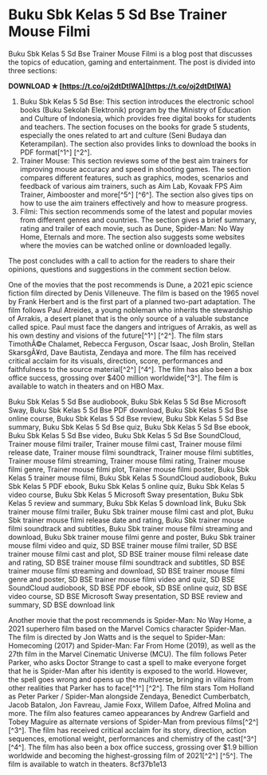 
 
# Buku Sbk Kelas 5 Sd Bse Trainer Mouse Filmi
 
Buku Sbk Kelas 5 Sd Bse Trainer Mouse Filmi is a blog post that discusses the topics of education, gaming and entertainment. The post is divided into three sections:
 
**DOWNLOAD ✯ [https://t.co/oj2dtDtIWA](https://t.co/oj2dtDtIWA)**


 
1. Buku Sbk Kelas 5 Sd Bse: This section introduces the electronic school books (Buku Sekolah Elektronik) program by the Ministry of Education and Culture of Indonesia, which provides free digital books for students and teachers. The section focuses on the books for grade 5 students, especially the ones related to art and culture (Seni Budaya dan Keterampilan). The section also provides links to download the books in PDF format[^1^] [^2^].
2. Trainer Mouse: This section reviews some of the best aim trainers for improving mouse accuracy and speed in shooting games. The section compares different features, such as graphics, modes, scenarios and feedback of various aim trainers, such as Aim Lab, Kovaak FPS Aim Trainer, Aimbooster and more[^5^] [^6^]. The section also gives tips on how to use the aim trainers effectively and how to measure progress.
3. Filmi: This section recommends some of the latest and popular movies from different genres and countries. The section gives a brief summary, rating and trailer of each movie, such as Dune, Spider-Man: No Way Home, Eternals and more. The section also suggests some websites where the movies can be watched online or downloaded legally.

The post concludes with a call to action for the readers to share their opinions, questions and suggestions in the comment section below.

One of the movies that the post recommends is Dune, a 2021 epic science fiction film directed by Denis Villeneuve. The film is based on the 1965 novel by Frank Herbert and is the first part of a planned two-part adaptation. The film follows Paul Atreides, a young nobleman who inherits the stewardship of Arrakis, a desert planet that is the only source of a valuable substance called spice. Paul must face the dangers and intrigues of Arrakis, as well as his own destiny and visions of the future[^1^] [^2^]. The film stars TimothÃ©e Chalamet, Rebecca Ferguson, Oscar Isaac, Josh Brolin, Stellan SkarsgÃ¥rd, Dave Bautista, Zendaya and more. The film has received critical acclaim for its visuals, direction, score, performances and faithfulness to the source material[^2^] [^4^]. The film has also been a box office success, grossing over $400 million worldwide[^3^]. The film is available to watch in theaters and on HBO Max.
 
Buku Sbk Kelas 5 Sd Bse audiobook,  Buku Sbk Kelas 5 Sd Bse Microsoft Sway,  Buku Sbk Kelas 5 Sd Bse PDF download,  Buku Sbk Kelas 5 Sd Bse online course,  Buku Sbk Kelas 5 Sd Bse review,  Buku Sbk Kelas 5 Sd Bse summary,  Buku Sbk Kelas 5 Sd Bse quiz,  Buku Sbk Kelas 5 Sd Bse ebook,  Buku Sbk Kelas 5 Sd Bse video,  Buku Sbk Kelas 5 Sd Bse SoundCloud,  Trainer mouse filmi trailer,  Trainer mouse filmi cast,  Trainer mouse filmi release date,  Trainer mouse filmi soundtrack,  Trainer mouse filmi subtitles,  Trainer mouse filmi streaming,  Trainer mouse filmi rating,  Trainer mouse filmi genre,  Trainer mouse filmi plot,  Trainer mouse filmi poster,  Buku Sbk Kelas 5 trainer mouse filmi,  Buku Sbk Kelas 5 SoundCloud audiobook,  Buku Sbk Kelas 5 PDF ebook,  Buku Sbk Kelas 5 online quiz,  Buku Sbk Kelas 5 video course,  Buku Sbk Kelas 5 Microsoft Sway presentation,  Buku Sbk Kelas 5 review and summary,  Buku Sbk Kelas 5 download link,  Buku Sbk trainer mouse filmi trailer,  Buku Sbk trainer mouse filmi cast and plot,  Buku Sbk trainer mouse filmi release date and rating,  Buku Sbk trainer mouse filmi soundtrack and subtitles,  Buku Sbk trainer mouse filmi streaming and download,  Buku Sbk trainer mouse filmi genre and poster,  Buku Sbk trainer mouse filmi video and quiz,  SD BSE trainer mouse filmi trailer,  SD BSE trainer mouse filmi cast and plot,  SD BSE trainer mouse filmi release date and rating,  SD BSE trainer mouse filmi soundtrack and subtitles,  SD BSE trainer mouse filmi streaming and download,  SD BSE trainer mouse filmi genre and poster,  SD BSE trainer mouse filmi video and quiz,  SD BSE SoundCloud audiobook,  SD BSE PDF ebook,  SD BSE online quiz,  SD BSE video course,  SD BSE Microsoft Sway presentation,  SD BSE review and summary,  SD BSE download link

Another movie that the post recommends is Spider-Man: No Way Home, a 2021 superhero film based on the Marvel Comics character Spider-Man. The film is directed by Jon Watts and is the sequel to Spider-Man: Homecoming (2017) and Spider-Man: Far From Home (2019), as well as the 27th film in the Marvel Cinematic Universe (MCU). The film follows Peter Parker, who asks Doctor Strange to cast a spell to make everyone forget that he is Spider-Man after his identity is exposed to the world. However, the spell goes wrong and opens up the multiverse, bringing in villains from other realities that Parker has to face[^1^] [^2^]. The film stars Tom Holland as Peter Parker / Spider-Man alongside Zendaya, Benedict Cumberbatch, Jacob Batalon, Jon Favreau, Jamie Foxx, Willem Dafoe, Alfred Molina and more. The film also features cameo appearances by Andrew Garfield and Tobey Maguire as alternate versions of Spider-Man from previous films[^2^] [^3^]. The film has received critical acclaim for its story, direction, action sequences, emotional weight, performances and chemistry of the cast[^3^] [^4^]. The film has also been a box office success, grossing over $1.9 billion worldwide and becoming the highest-grossing film of 2021[^2^] [^5^]. The film is available to watch in theaters.
 8cf37b1e13
 

